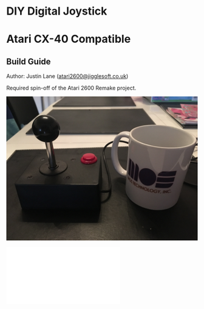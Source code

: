 # DIY Digital Joystick
# Atari CX-40 Compatible
## Build Guide

Author: Justin Lane (atari2600@jigglesoft.co.uk)


Required spin-off of the Atari 2600 Remake project.


![Completed Joystick](edit/unsorted_pictures/IMG_7420.JPG)


![Download Build Guide PDF (Work In Progress)](publish/DoItYourself_Digital_Joystick_Atari_CX-40_Compatible_Build_Guide.pdf)
